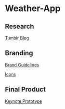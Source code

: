 # Weather-App

## Research

[Tumblr Blog](https://csd3sign.tumblr.com/tagged/ixd303)

## Branding

[Brand Guidelines](https://github.com/CSD3SIGN/Weather-App/blob/master/Brand%20Guidelines.pdf)

[Icons](https://csd3sign.tumblr.com/image/173685595258)

## Final Product

[Keynote Prototype]()
